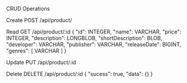 CRUD Operations

Create
POST /api/product/

Read
GET /api/product/:id
{
    "id": INTEGER,
    "name": VARCHAR,
    "price": INTEGER,
    "description": LONGBLOB,
    "shortDescription": BLOB,
    "developer": VARCHAR,
    "publisher": VARCHAR,
    "releaseDate": BIGINT,
    "genres": [
        VARCHAR
    ]
}

Update
PUT /api/product/:id

Delete
DELETE /api/product/:id
{
    "sucess": true,
    "data": {}
}